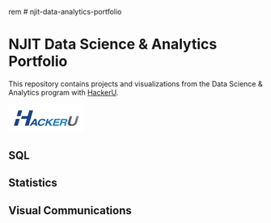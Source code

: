 rem # njit-data-analytics-portfolio
# NJIT Data Science & Analytics Portfolio 

This repository contains projects and visualizations from the Data Science & Analytics program with [HackerU](https://hackerusa.com/). 

<img src="https://github.com/wiazur/data-analytics-portfolio/blob/main/hackeru-logo.png" width="150"/> 

 
## SQL 
 
## Statistics 

## Visual Communications 
